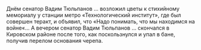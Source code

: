 Днём
сенатор Вадим Тюльпанов … возложил цветы к стихийному мемориалу у станции метро «Технологический институт», где был совершен теракт, и объявил, что «Надо понимать, что мы находимся на войне«…
А вечером
сенатор Вадим Тюльпанов … скончался в Кировском районе после того, как поскользнулся и упал в бане, получив перелом основания черепа.
